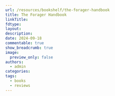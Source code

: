 ```yaml
---
url: /resources/bookshelf/the-forager-handbook
title: The Forager Handbook
linkTitle:
fdtype: 
layout: 
description: 
date: 2024-09-18
commentable: true
show_breadcrumb: true
image:
  preview_only: false
authors:
  - admin
categories: 
tags:
  - books
  - reviews
---
```



